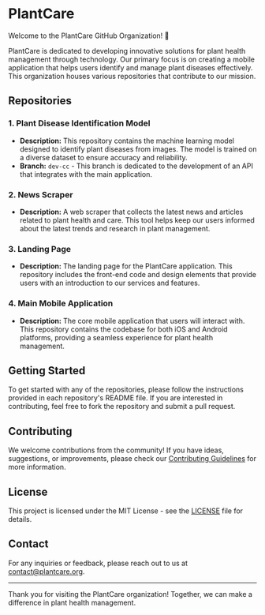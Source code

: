 # PlantCare

Welcome to the PlantCare GitHub Organization! 🌱

PlantCare is dedicated to developing innovative solutions for plant health management through technology. Our primary focus is on creating a mobile application that helps users identify and manage plant diseases effectively. This organization houses various repositories that contribute to our mission.

## Repositories

### 1. Plant Disease Identification Model
- **Description:** This repository contains the machine learning model designed to identify plant diseases from images. The model is trained on a diverse dataset to ensure accuracy and reliability.
- **Branch:** `dev-cc` - This branch is dedicated to the development of an API that integrates with the main application.

### 2. News Scraper
- **Description:** A web scraper that collects the latest news and articles related to plant health and care. This tool helps keep our users informed about the latest trends and research in plant management.

### 3. Landing Page
- **Description:** The landing page for the PlantCare application. This repository includes the front-end code and design elements that provide users with an introduction to our services and features.

### 4. Main Mobile Application
- **Description:** The core mobile application that users will interact with. This repository contains the codebase for both iOS and Android platforms, providing a seamless experience for plant health management.

## Getting Started

To get started with any of the repositories, please follow the instructions provided in each repository's README file. If you are interested in contributing, feel free to fork the repository and submit a pull request.

## Contributing

We welcome contributions from the community! If you have ideas, suggestions, or improvements, please check our [Contributing Guidelines](CONTRIBUTING.md) for more information.

## License

This project is licensed under the MIT License - see the [LICENSE](LICENSE) file for details.

## Contact

For any inquiries or feedback, please reach out to us at [contact@plantcare.org](mailto:contact@plantcare.org).

---

Thank you for visiting the PlantCare organization! Together, we can make a difference in plant health management.
